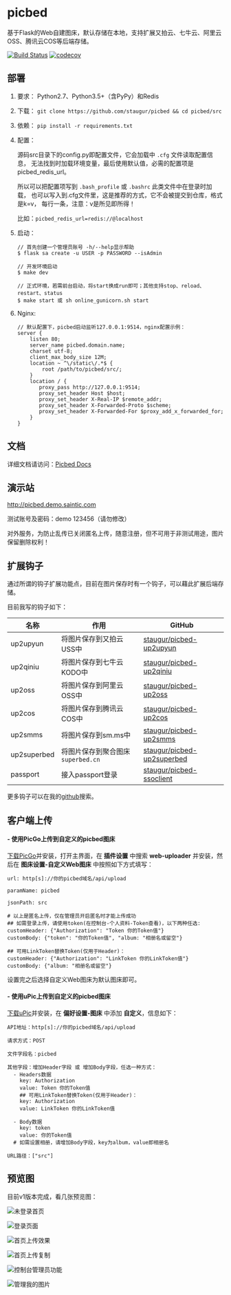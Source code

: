 # picbed

基于Flask的Web自建图床，默认存储在本地，支持扩展又拍云、七牛云、阿里云OSS、腾讯云COS等后端存储。

[![Build Status](https://travis-ci.org/staugur/picbed.svg?branch=master)](https://travis-ci.org/staugur/picbed)
[![codecov](https://codecov.io/gh/staugur/picbed/branch/master/graph/badge.svg)](https://codecov.io/gh/staugur/picbed)

## 部署

1. 要求： Python2.7、Python3.5+（含PyPy）和Redis

2. 下载： `git clone https://github.com/staugur/picbed && cd picbed/src`

3. 依赖： `pip install -r requirements.txt`

4. 配置：

    源码src目录下的config.py即配置文件，它会加载中 `.cfg` 文件读取配置信息，
    无法找到时加载环境变量，最后使用默认值，必需的配置项是picbed_redis_url。

    所以可以把配置项写到 `.bash_profile` 或 `.bashrc` 此类文件中在登录时加载，
    也可以写入到.cfg文件里，这是推荐的方式，它不会被提交到仓库，格式是k=v，
    每行一条，注意：v是所见即所得！

    比如：`picbed_redis_url=redis://@localhost`

5. 启动： 

    ```
    // 首先创建一个管理员账号 -h/--help显示帮助
    $ flask sa create -u USER -p PASSWORD --isAdmin

    // 开发环境启动
    $ make dev

    // 正式环境，若需前台启动，将start换成run即可；其他支持stop、reload、restart、status
    $ make start 或 sh online_gunicorn.sh start
    ```

6. Nginx:

    ```
    // 默认配置下，picbed启动监听127.0.0.1:9514，nginx配置示例：
    server {
        listen 80;
        server_name picbed.domain.name;
        charset utf-8;
        client_max_body_size 12M;
        location ~ ^\/static\/.*$ {
            root /path/to/picbed/src/;
        }
        location / {
           proxy_pass http://127.0.0.1:9514;
           proxy_set_header Host $host;
           proxy_set_header X-Real-IP $remote_addr;
           proxy_set_header X-Forwarded-Proto $scheme;
           proxy_set_header X-Forwarded-For $proxy_add_x_forwarded_for;
        }
    }
    ```

## 文档

详细文档请访问：[Picbed Docs](https://docs.saintic.com/picbed)

## 演示站

http://picbed.demo.saintic.com

测试账号及密码：demo 123456（请勿修改）

对外服务，为防止乱传已关闭匿名上传，随意注册，但不可用于非测试用途，图片保留删除权利！

## 扩展钩子

通过所谓的钩子扩展功能点，目前在图片保存时有一个钩子，可以藉此扩展后端存储。

目前我写的钩子如下：

| 名称 | 作用 | GitHub |
| ---- | ----- | ----- |
| up2upyun | 将图片保存到又拍云USS中 | [staugur/picbed-up2upyun](https://github.com/staugur/picbed-up2upyun) |
| up2qiniu | 将图片保存到七牛云KODO中 | [staugur/picbed-up2qiniu](https://github.com/staugur/picbed-up2qiniu) |
| up2oss | 将图片保存到阿里云OSS中 | [staugur/picbed-up2oss](https://github.com/staugur/picbed-up2oss) |
| up2cos | 将图片保存到腾讯云COS中 | [staugur/picbed-up2cos](https://github.com/staugur/picbed-up2cos) |
| up2smms | 将图片保存到sm.ms中 | [staugur/picbed-up2smms](https://github.com/staugur/picbed-up2smms) |
| up2superbed | 将图片保存到聚合图床`superbed.cn` | [staugur/picbed-up2superbed](https://github.com/staugur/picbed-up2superbed) |
| passport | 接入passport登录 | [staugur/picbed-ssoclient](https://github.com/staugur/picbed-ssoclient) |

更多钩子可以在我的[github](https://github.com/search?q=user%3Astaugur+picbed)搜索。

## 客户端上传

#### - 使用PicGo上传到自定义的picbed图床

[下载PicGo](https://github.com/Molunerfinn/PicGo/releases)并安装，打开主界面，在 **插件设置** 中搜索 **web-uploader** 并安装，然后在 **图床设置-自定义Web图床** 中按照如下方式填写：

```
url: http[s]://你的picbed域名/api/upload

paramName: picbed

jsonPath: src

# 以上是匿名上传，仅在管理员开启匿名时才能上传成功
## 如需登录上传，请使用token(在控制台-个人资料-Token查看)，以下两种任选:
customHeader: {"Authorization": "Token 你的Token值"}
customBody: {"token": "你的Token值", "album: "相册名或留空"}

## 可用LinkToken替换Token(仅用于Header)：
customHeader: {"Authorization": "LinkToken 你的LinkToken值"}
customBody: {"album: "相册名或留空"}
```

设置完之后选择自定义Web图床为默认图床即可。

#### - 使用uPic上传到自定义的picbed图床

[下载uPic](https://github.com/gee1k/uPic)并安装，在 **偏好设置-图床** 中添加 **自定义**，信息如下：

```
API地址：http[s]://你的picbed域名/api/upload
 
请求方式：POST

文件字段名：picbed

其他字段：增加Header字段 或 增加Body字段，任选一种方式：
  - Headers数据
    key: Authorization
    value: Token 你的Token值
    ## 可用LinkToken替换Token(仅用于Header)：
    key: Authorization
    value: LinkToken 你的LinkToken值

  - Body数据
    key: token
    value: 你的Token值
  # 如需设置相册，请增加Body字段，key为album，value即相册名

URL路径：["src"]
```

## 预览图

目前v1版本完成，看几张预览图：

![未登录首页](./Snapshot/1.png)

![登录页面](./Snapshot/2.png)

![首页上传效果](./Snapshot/3.png)

![首页上传复制](./Snapshot/4.png)

![控制台管理员功能](./Snapshot/5.png)

![管理我的图片](./Snapshot/6.png)

